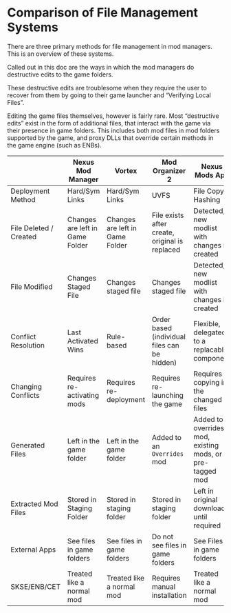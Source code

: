 # Comparison of File Management Systems

There are three primary methods for file management in mod managers.
This is an overview of these systems.

Called out in this doc are the ways in which the mod managers do destructive edits to the game folders.

These destructive edits are troublesome when they require the user to recover from them by going to their game launcher
and “Verifying Local Files”.

Editing the game files themselves, however is fairly rare. Most “destructive edits” exist in the form of additional
files, that interact with the game via their presence in game folders. This includes both mod files in mod folders
supported by the game, and proxy DLLs that override certain methods in the game engine (such as ENBs).


|                        | Nexus Mod Manager                   | Vortex                          | Mod Organizer 2                                | Nexus Mods App                                             |
|------------------------|-------------------------------------|---------------------------------|------------------------------------------------|------------------------------------------------------------|
| Deployment Method      | Hard/Sym Links                      | Hard/Sym Links                  | UVFS                                           | File Copy / Hashing                                        |
| File Deleted / Created | Changes are left in Game Folder     | Changes are left in Game Folder | File exists after create, original is replaced | Detected, new modlist with changes is created              |
| File Modified          | Changes Staged File                 | Changes staged file             | Changes staged file                            | Detected, new modlist with changes is created              |
| Conflict Resolution    | Last Activated Wins                 | Rule-based                      | Order based (individual files can be hidden)   | Flexible, delegated to a replacable component              |
| Changing Conflicts     | Requires re-activating mods         | Requires re-deployment          | Requires re-launching the game                 | Requires copying in the changed files                      |
| Generated Files        | Left in the game folder             | Left in the game folder         | Added to an `Overrides` mod                    | Added to a overrides mod, existing mods, or pre-tagged mod |
| Extracted Mod Files    | Stored in Staging Folder            | Stored in staging folder        | Stored in staging folder                       | Left in original downloads until required                  |
| External Apps          | See files in game folders           | See files in game folders       | Do not see files in game folders               | See Files in game folders                                  |
| SKSE/ENB/CET           | Treated like a normal mod           | Treated like a normal mod       | Requires manual installation                   | Treated like a normal mod                                  |

